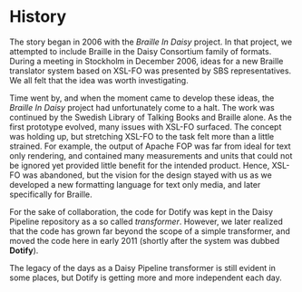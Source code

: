 # History #
The story began in 2006 with the _Braille In Daisy_ project. In that project, we attempted to include Braille in the Daisy Consortium family of formats. During a meeting in Stockholm in December 2006, ideas for a new Braille translator system based on XSL-FO was presented by SBS representatives. We all felt that the idea was worth investigating.

Time went by, and when the moment came to develop these ideas, the _Braille In Daisy_ project had unfortunately come to a halt. The work was continued by the Swedish Library of Talking Books and Braille alone. As the first prototype evolved, many issues with XSL-FO surfaced. The concept was holding up, but stretching XSL-FO to the task felt more than a little strained. For example, the output of Apache FOP was far from ideal for text only rendering, and contained many measurements and units that could not be ignored yet provided little benefit for the intended product. Hence, XSL-FO was abandoned, but the vision for the design stayed with us as we developed a new formatting language for text only media, and later specifically for Braille.

For the sake of collaboration, the code for Dotify was kept in the Daisy Pipeline repository as a so called _transformer_. However, we later realized that the code has grown far beyond the scope of a simple transformer, and moved the code here in early 2011 (shortly after the system was dubbed **Dotify**).

The legacy of the days as a Daisy Pipeline transformer is still evident in some places, but Dotify is getting more and more independent each day.